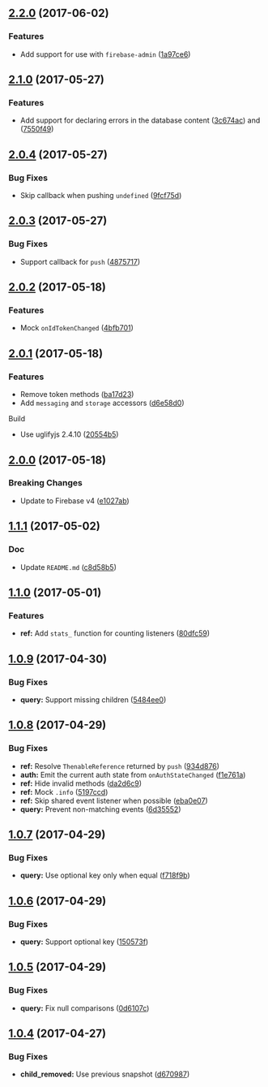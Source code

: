 <a name="2.2.0"></a>
## [2.2.0](https://github.com/cartant/firebase-nightlight/compare/v2.1.0...v2.2.0) (2017-06-02)

### Features

* Add support for use with `firebase-admin` ([1a97ce6](https://github.com/cartant/firebase-nightlight/commit/1a97ce6))

<a name="2.1.0"></a>
## [2.1.0](https://github.com/cartant/firebase-nightlight/compare/v2.0.4...v2.1.0) (2017-05-27)

### Features

* Add support for declaring errors in the database content ([3c674ac](https://github.com/cartant/firebase-nightlight/commit/3c674ac)) and ([7550f49](https://github.com/cartant/firebase-nightlight/commit/7550f49))

<a name="2.0.4"></a>
## [2.0.4](https://github.com/cartant/firebase-nightlight/compare/v2.0.3...v2.0.4) (2017-05-27)

### Bug Fixes

* Skip callback when pushing `undefined` ([9fcf75d](https://github.com/cartant/firebase-nightlight/commit/9fcf75d))

<a name="2.0.3"></a>
## [2.0.3](https://github.com/cartant/firebase-nightlight/compare/v2.0.2...v2.0.3) (2017-05-27)

### Bug Fixes

* Support callback for `push` ([4875717](https://github.com/cartant/firebase-nightlight/commit/4875717))

<a name="2.0.2"></a>
## [2.0.2](https://github.com/cartant/firebase-nightlight/compare/v2.0.1...v2.0.2) (2017-05-18)

### Features

* Mock `onIdTokenChanged` ([4bfb701](https://github.com/cartant/firebase-nightlight/commit/4bfb701))

<a name="2.0.1"></a>
## [2.0.1](https://github.com/cartant/firebase-nightlight/compare/v2.0.0...v2.0.1) (2017-05-18)

### Features

* Remove token methods ([ba17d23](https://github.com/cartant/firebase-nightlight/commit/ba17d23))
* Add `messaging` and `storage` accessors ([d6e58d0](https://github.com/cartant/firebase-nightlight/commit/d6e58d0))

Build

* Use uglifyjs 2.4.10 ([20554b5](https://github.com/cartant/firebase-nightlight/commit/20554b5))

<a name="2.0.0"></a>
## [2.0.0](https://github.com/cartant/firebase-nightlight/compare/v1.1.1...v2.0.0) (2017-05-18)

### Breaking Changes

* Update to Firebase v4 ([e1027ab](https://github.com/cartant/firebase-nightlight/commit/e1027ab))

<a name="1.1.1"></a>
## [1.1.1](https://github.com/cartant/firebase-nightlight/compare/v1.1.0...v1.1.1) (2017-05-02)

### Doc

* Update `README.md` ([c8d58b5](https://github.com/cartant/firebase-nightlight/commit/c8d58b5))

<a name="1.1.0"></a>
## [1.1.0](https://github.com/cartant/firebase-nightlight/compare/v1.0.9...v1.1.0) (2017-05-01)

### Features

* **ref:** Add `stats_` function for counting listeners ([80dfc59](https://github.com/cartant/firebase-nightlight/commit/80dfc59))

<a name="1.0.9"></a>
## [1.0.9](https://github.com/cartant/firebase-nightlight/compare/v1.0.8...v1.0.9) (2017-04-30)

### Bug Fixes

* **query:** Support missing children ([5484ee0](https://github.com/cartant/firebase-nightlight/commit/5484ee0))

<a name="1.0.8"></a>
## [1.0.8](https://github.com/cartant/firebase-nightlight/compare/v1.0.7...v1.0.8) (2017-04-29)

### Bug Fixes

* **ref:** Resolve `ThenableReference` returned by `push` ([934d876](https://github.com/cartant/firebase-nightlight/commit/934d876))
* **auth:** Emit the current auth state from `onAuthStateChanged` ([f1e761a](https://github.com/cartant/firebase-nightlight/commit/f1e761a))
* **ref:** Hide invalid methods ([da2d6c9](https://github.com/cartant/firebase-nightlight/commit/da2d6c9))
* **ref:** Mock `.info` ([5197ccd](https://github.com/cartant/firebase-nightlight/commit/5197ccd))
* **ref:** Skip shared event listener when possible ([eba0e07](https://github.com/cartant/firebase-nightlight/commit/eba0e07))
* **query:** Prevent non-matching events ([6d35552](https://github.com/cartant/firebase-nightlight/commit/6d35552))

<a name="1.0.7"></a>
## [1.0.7](https://github.com/cartant/firebase-nightlight/compare/v1.0.6...v1.0.7) (2017-04-29)

### Bug Fixes

* **query:** Use optional key only when equal ([f718f9b](https://github.com/cartant/firebase-nightlight/commit/f718f9b))

<a name="1.0.6"></a>
## [1.0.6](https://github.com/cartant/firebase-nightlight/compare/v1.0.5...v1.0.6) (2017-04-29)

### Bug Fixes

* **query:** Support optional key ([150573f](https://github.com/cartant/firebase-nightlight/commit/150573f))

<a name="1.0.5"></a>
## [1.0.5](https://github.com/cartant/firebase-nightlight/compare/v1.0.4...v1.0.5) (2017-04-29)

### Bug Fixes

* **query:** Fix null comparisons ([0d6107c](https://github.com/cartant/firebase-nightlight/commit/0d6107c))

<a name="1.0.4"></a>
## [1.0.4](https://github.com/cartant/firebase-nightlight/compare/v1.0.0...v1.0.4) (2017-04-27)

### Bug Fixes

* **child_removed:** Use previous snapshot ([d670987](https://github.com/cartant/firebase-nightlight/commit/d670987))